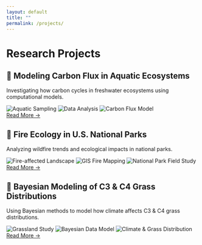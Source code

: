 ```yaml
---
layout: default
title: ""
permalink: /projects/
---
```


# Research Projects

<div class="projects-grid">

  <div class="project-card">
    <h2>🧪 Modeling Carbon Flux in Aquatic Ecosystems</h2>
    <p>Investigating how carbon cycles in freshwater ecosystems using computational models.</p>
    <div class="project-images">
      <img src="/images/aquatic-1.jpg" alt="Aquatic Sampling">
      <img src="/images/aquatic-2.jpg" alt="Data Analysis">
      <img src="/images/aquatic-3.jpg" alt="Carbon Flux Model">
    </div>
    <a href="/projects/aquatic-ecology/" class="project-link">Read More →</a>
  </div>

  <div class="project-card">
    <h2>🌲 Fire Ecology in U.S. National Parks</h2>
    <p>Analyzing wildfire trends and ecological impacts in national parks.</p>
    <div class="project-images">
      <img src="/images/fire-1.jpg" alt="Fire-affected Landscape">
      <img src="/images/fire-2.jpg" alt="GIS Fire Mapping">
      <img src="/images/fire-3.jpg" alt="National Park Field Study">
    </div>
    <a href="/projects/fire-ecology/" class="project-link">Read More →</a>
  </div>

  <div class="project-card">
    <h2>🌾 Bayesian Modeling of C3 & C4 Grass Distributions</h2>
    <p>Using Bayesian methods to model how climate affects C3 & C4 grass distributions.</p>
    <div class="project-images">
      <img src="/images/grass-1.jpg" alt="Grassland Study">
      <img src="/images/grass-2.jpg" alt="Bayesian Data Model">
      <img src="/images/grass-3.jpg" alt="Climate & Grass Distribution">
    </div>
    <a href="/projects/grass-modeling/" class="project-link">Read More →</a>
  </div>

</div>
